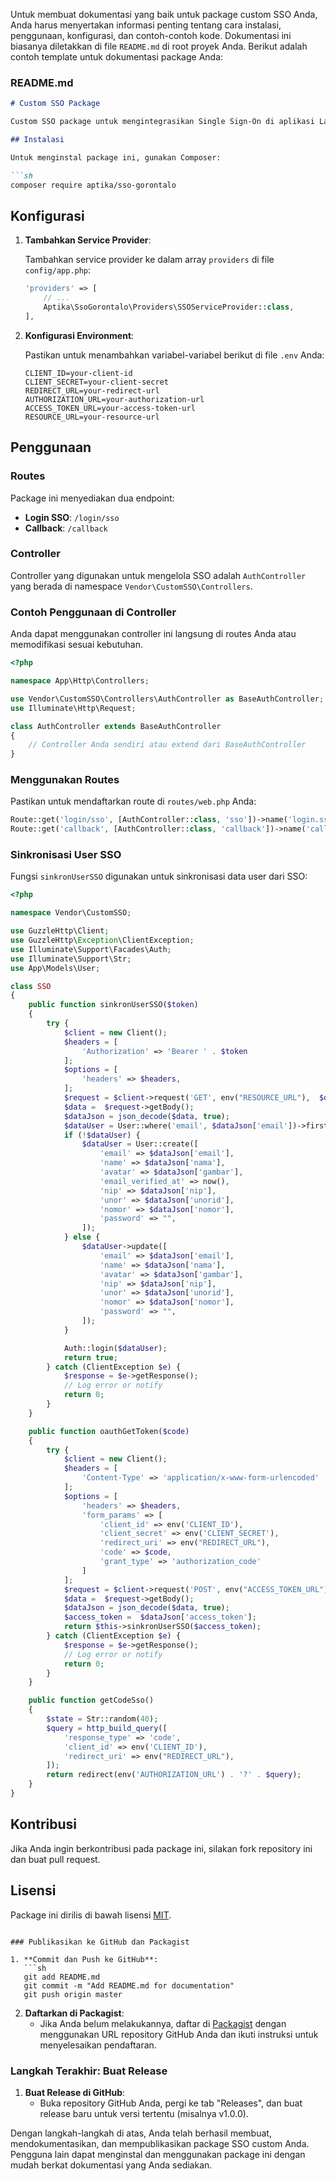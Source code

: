 Untuk membuat dokumentasi yang baik untuk package custom SSO Anda, Anda harus menyertakan informasi penting tentang cara instalasi, penggunaan, konfigurasi, dan contoh-contoh kode. Dokumentasi ini biasanya diletakkan di file `README.md` di root proyek Anda. Berikut adalah contoh template untuk dokumentasi package Anda:

### README.md

```markdown
# Custom SSO Package

Custom SSO package untuk mengintegrasikan Single Sign-On di aplikasi Laravel.

## Instalasi

Untuk menginstal package ini, gunakan Composer:

```sh
composer require aptika/sso-gorontalo
```

## Konfigurasi

1. **Tambahkan Service Provider**:

   Tambahkan service provider ke dalam array `providers` di file `config/app.php`:

   ```php
   'providers' => [
       // ...
       Aptika\SsoGorontalo\Providers\SSOServiceProvider::class,
   ],
   ```

2. **Konfigurasi Environment**:

   Pastikan untuk menambahkan variabel-variabel berikut di file `.env` Anda:

   ```env
   CLIENT_ID=your-client-id
   CLIENT_SECRET=your-client-secret
   REDIRECT_URL=your-redirect-url
   AUTHORIZATION_URL=your-authorization-url
   ACCESS_TOKEN_URL=your-access-token-url
   RESOURCE_URL=your-resource-url
   ```

## Penggunaan

### Routes

Package ini menyediakan dua endpoint:

- **Login SSO**: `/login/sso`
- **Callback**: `/callback`

### Controller

Controller yang digunakan untuk mengelola SSO adalah `AuthController` yang berada di namespace `Vendor\CustomSSO\Controllers`.

### Contoh Penggunaan di Controller

Anda dapat menggunakan controller ini langsung di routes Anda atau memodifikasi sesuai kebutuhan.

```php
<?php

namespace App\Http\Controllers;

use Vendor\CustomSSO\Controllers\AuthController as BaseAuthController;
use Illuminate\Http\Request;

class AuthController extends BaseAuthController
{
    // Controller Anda sendiri atau extend dari BaseAuthController
}
```

### Menggunakan Routes

Pastikan untuk mendaftarkan route di `routes/web.php` Anda:

```php
Route::get('login/sso', [AuthController::class, 'sso'])->name('login.sso');
Route::get('callback', [AuthController::class, 'callback'])->name('callback.sso');
```

### Sinkronisasi User SSO

Fungsi `sinkronUserSSO` digunakan untuk sinkronisasi data user dari SSO:

```php
<?php

namespace Vendor\CustomSSO;

use GuzzleHttp\Client;
use GuzzleHttp\Exception\ClientException;
use Illuminate\Support\Facades\Auth;
use Illuminate\Support\Str;
use App\Models\User;

class SSO
{
    public function sinkronUserSSO($token)
    {
        try {
            $client = new Client();
            $headers = [
                'Authorization' => 'Bearer ' . $token
            ];
            $options = [
                'headers' => $headers,
            ];
            $request = $client->request('GET', env("RESOURCE_URL"),  $options);
            $data =  $request->getBody();
            $dataJson = json_decode($data, true);
            $dataUser = User::where('email', $dataJson['email'])->first();
            if (!$dataUser) {
                $dataUser = User::create([
                    'email' => $dataJson['email'],
                    'name' => $dataJson['nama'],
                    'avatar' => $dataJson['gambar'],
                    'email_verified_at' => now(),
                    'nip' => $dataJson['nip'],
                    'unor' => $dataJson['unorid'],
                    'nomor' => $dataJson['nomor'],
                    'password' => "",
                ]);
            } else {
                $dataUser->update([
                    'email' => $dataJson['email'],
                    'name' => $dataJson['nama'],
                    'avatar' => $dataJson['gambar'],
                    'nip' => $dataJson['nip'],
                    'unor' => $dataJson['unorid'],
                    'nomor' => $dataJson['nomor'],
                    'password' => "",
                ]);
            }

            Auth::login($dataUser);
            return true;
        } catch (ClientException $e) {
            $response = $e->getResponse();
            // Log error or notify
            return 0;
        }
    }

    public function oauthGetToken($code)
    {
        try {
            $client = new Client();
            $headers = [
                'Content-Type' => 'application/x-www-form-urlencoded'
            ];
            $options = [
                'headers' => $headers,
                'form_params' => [
                    'client_id' => env('CLIENT_ID'),
                    'client_secret' => env('CLIENT_SECRET'),
                    'redirect_uri' => env("REDIRECT_URL"),
                    'code' => $code,
                    'grant_type' => 'authorization_code'
                ]
            ];
            $request = $client->request('POST', env("ACCESS_TOKEN_URL"),  $options);
            $data =  $request->getBody();
            $dataJson = json_decode($data, true);
            $access_token =  $dataJson['access_token'];
            return $this->sinkronUserSSO($access_token);
        } catch (ClientException $e) {
            $response = $e->getResponse();
            // Log error or notify
            return 0;
        }
    }

    public function getCodeSso()
    {
        $state = Str::random(40);
        $query = http_build_query([
            'response_type' => 'code',
            'client_id' => env('CLIENT_ID'),
            'redirect_uri' => env("REDIRECT_URL"),
        ]);
        return redirect(env('AUTHORIZATION_URL') . '?' . $query);
    }
}
```

## Kontribusi

Jika Anda ingin berkontribusi pada package ini, silakan fork repository ini dan buat pull request.

## Lisensi

Package ini dirilis di bawah lisensi [MIT](LICENSE).
```

### Publikasikan ke GitHub dan Packagist

1. **Commit dan Push ke GitHub**:
   ```sh
   git add README.md
   git commit -m "Add README.md for documentation"
   git push origin master
   ```

2. **Daftarkan di Packagist**:
   - Jika Anda belum melakukannya, daftar di [Packagist](https://packagist.org/) dengan menggunakan URL repository GitHub Anda dan ikuti instruksi untuk menyelesaikan pendaftaran.

### Langkah Terakhir: Buat Release

1. **Buat Release di GitHub**:
   - Buka repository GitHub Anda, pergi ke tab "Releases", dan buat release baru untuk versi tertentu (misalnya v1.0.0).

Dengan langkah-langkah di atas, Anda telah berhasil membuat, mendokumentasikan, dan mempublikasikan package SSO custom Anda. Pengguna lain dapat menginstal dan menggunakan package ini dengan mudah berkat dokumentasi yang Anda sediakan.